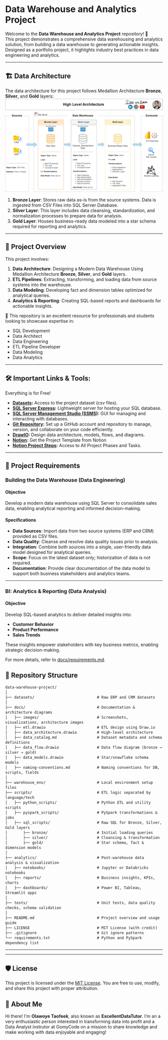 # Data Warehouse and Analytics Project

Welcome to the **Data Warehouse and Analytics Project** repository! 🚀  
This project demonstrates a comprehensive data warehousing and analytics solution, from building a data warehouse to generating actionable insights. Designed as a portfolio project, it highlights industry best practices in data engineering and analytics.

---
## 🏗️ Data Architecture

The data architecture for this project follows Medallion Architecture **Bronze**, **Silver**, and **Gold** layers:
![Data Architecture](docs/data_architecture.png)

1. **Bronze Layer**: Stores raw data as-is from the source systems. Data is ingested from CSV Files into SQL Server Database.
2. **Silver Layer**: This layer includes data cleansing, standardization, and normalization processes to prepare data for analysis.
3. **Gold Layer**: Houses business-ready data modeled into a star schema required for reporting and analytics.

---
## 📖 Project Overview

This project involves:

1. **Data Architecture**: Designing a Modern Data Warehouse Using Medallion Architecture **Bronze**, **Silver**, and **Gold** layers.
2. **ETL Pipelines**: Extracting, transforming, and loading data from source systems into the warehouse.
3. **Data Modeling**: Developing fact and dimension tables optimized for analytical queries.
4. **Analytics & Reporting**: Creating SQL-based reports and dashboards for actionable insights.

🎯 This repository is an excellent resource for professionals and students looking to showcase expertise in:
- SQL Development
- Data Architect
- Data Engineering  
- ETL Pipeline Developer  
- Data Modeling  
- Data Analytics  

---

## 🛠️ Important Links & Tools:

Everything is for Free!
- **[Datasets](datasets/):** Access to the project dataset (csv files).
- **[SQL Server Express](https://www.microsoft.com/en-us/sql-server/sql-server-downloads):** Lightweight server for hosting your SQL database.
- **[SQL Server Management Studio (SSMS)](https://learn.microsoft.com/en-us/sql/ssms/download-sql-server-management-studio-ssms?view=sql-server-ver16):** GUI for managing and interacting with databases.
- **[Git Repository](https://github.com/):** Set up a GitHub account and repository to manage, version, and collaborate on your code efficiently.
- **[DrawIO](https://www.drawio.com/):** Design data architecture, models, flows, and diagrams.
- **[Notion](https://www.notion.com/templates/sql-data-warehouse-project):** Get the Project Template from Notion
- **[Notion Project Steps](https://thankful-pangolin-2ca.notion.site/SQL-Data-Warehouse-Project-16ed041640ef80489667cfe2f380b269?pvs=4):** Access to All Project Phases and Tasks.

---

## 🚀 Project Requirements

### Building the Data Warehouse (Data Engineering)

#### Objective
Develop a modern data warehouse using SQL Server to consolidate sales data, enabling analytical reporting and informed decision-making.

#### Specifications
- **Data Sources**: Import data from two source systems (ERP and CRM) provided as CSV files.
- **Data Quality**: Cleanse and resolve data quality issues prior to analysis.
- **Integration**: Combine both sources into a single, user-friendly data model designed for analytical queries.
- **Scope**: Focus on the latest dataset only; historization of data is not required.
- **Documentation**: Provide clear documentation of the data model to support both business stakeholders and analytics teams.

---

### BI: Analytics & Reporting (Data Analysis)

#### Objective
Develop SQL-based analytics to deliver detailed insights into:
- **Customer Behavior**
- **Product Performance**
- **Sales Trends**

These insights empower stakeholders with key business metrics, enabling strategic decision-making.  

For more details, refer to [docs/requirements.md](docs/requirements.md).

## 📂 Repository Structure
```
data-warehouse-project/
│
├── datasets/                            # Raw ERP and CRM datasets
│
├── docs/                                # Documentation & architecture diagrams
│   ├── images/                          # Screenshots, visualizations, architecture images
│   ├── etl.drawio                       # ETL design using Draw.io
│   ├── data_architecture.drawio         # High-level architecture
│   ├── data_catalog.md                  # Dataset metadata and schema definitions
│   ├── data_flow.drawio                 # Data flow diagram (bronze → silver → gold)
│   ├── data_models.drawio               # Star/snowflake schema models
│   ├── naming-conventions.md            # Naming conventions for DB, scripts, fields
│
├── warehouse_env/                       # Local environment setup files 
├── scripts/                             # ETL logic separated by language/tech
│   ├── python_scripts/                  # Python ETL and utility scripts
│   ├── pyspark_scripts/                 # PySpark transformations & jobs
│   ├── sql_scripts/                     # Raw SQL for Bronze, Silver, Gold layers
│       ├── bronze/                      # Initial loading queries
│       ├── silver/                      # Cleansing & transformation
│       ├── gold/                        # Star schema, fact & dimension models
│
├── analytics/                           # Post-warehouse data analysis & visualization
│   ├── notebooks/                       # Jupyter or Databricks notebooks
│   ├── reports/                         # Business insights, KPIs, charts
│   ├── dashboards/                      # Power BI, Tableau, Streamlit apps
│
├── tests/                               # Unit tests, data quality checks, schema validation
│
├── README.md                            # Project overview and usage guide
├── LICENSE                              # MIT License (with credit)
├── .gitignore                           # Git ignore patterns
└── requirements.txt                     # Python and PySpark dependency list
```
---

---

## 🛡️ License

This project is licensed under the [MIT License](LICENSE). You are free to use, modify, and share this project with proper attribution.

## 🌟 About Me

Hi there! I'm **Olawoye Taofeek**, also known as **ExcellentDataTutor**. I’m an a very enthusiastic person interested in transforming data into profit and a Data Analyst instrutor at GomyCode on a mission to share knowledge and make working with data enjoyable and engaging!



